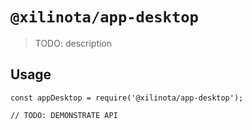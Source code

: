 # `@xilinota/app-desktop`

> TODO: description

## Usage

```
const appDesktop = require('@xilinota/app-desktop');

// TODO: DEMONSTRATE API
```
